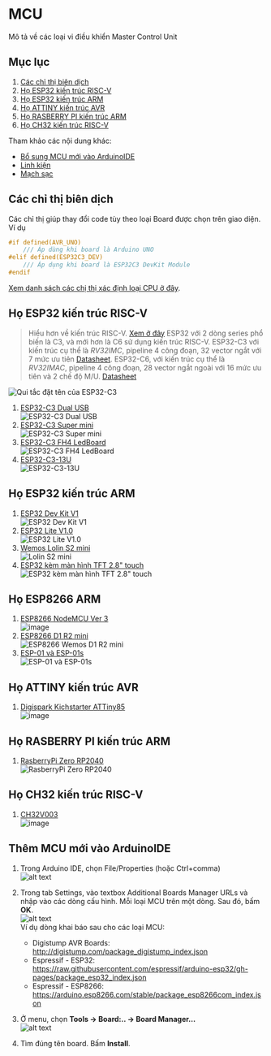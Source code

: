 # MCU

Mô tả về các loại vi điều khiển Master Control Unit

## Mục lục

1. [Các chỉ thị biên dịch](#các-chỉ-thị-biên-dịch)
2. [Họ ESP32 kiến trúc RISC-V](#họ-esp32-kiến-trúc-risc-v)
3. [Họ ESP32 kiến trúc ARM](#họ-esp32-kiến-trúc-arm)
4. [Họ ATTINY kiến trúc AVR](#họ-attiny-kiến-trúc-avr)
5. [Họ RASBERRY PI kiến trúc ARM](#họ-rasberry-pi-kiến-trúc-arm)
6. [Họ CH32 kiến trúc RISC-V](#họ-ch32-kiến-trúc-risc-v)

Tham khảo các nội dung khác:

- [Bổ sung MCU mới vào ArduinoIDE](#thêm-mcu-mới-vào-arduinoide)
- [Linh kiện](https://neittien0110.github.io/linhkiendientu/)
- [Mạch sạc](https://neittien0110.github.io/linhkiendientu/EasyEDA_Library.html#m%E1%BA%A1ch-s%E1%BA%A1c)

## Các chỉ thị biên dịch

Các chỉ thị giúp thay đổi code tùy theo loại Board được chọn trên giao diện. Ví dụ

```C
#if defined(AVR_UNO)
    /// Áp dùng khi board là Arduino UNO
#elif defined(ESP32C3_DEV)
    /// Áp dụng khi board là ESP32C3 DevKit Module
#endif       
```

[Xem danh sách các chị thị xác định loại CPU ở đây](./preprocessor.vi.md).

## Họ ESP32 kiến trúc RISC-V

>Hiểu hơn về kiến trúc RISC-V. [Xem ở đây](https://neittien0110.github.io/RISC-VFundamentalMaterials)
ESP32 với 2 dòng series phổ biến là C3, và mới hơn là C6 sử dụng kiến trúc RISC-V.
ESP32-C3 với kiến trúc cụ thể là *RV32IMC*, pipeline 4 công đoạn, 32 vector ngắt với 7 mức ưu tiên [Datasheet](https://www.espressif.com/sites/default/files/documentation/esp32-c3_datasheet_en.pdf).
ESP32-C6, với kiến trúc cụ thể là *RV32IMAC*, pipeline 4 công đoạn, 28 vector ngắt ngoài với 16 mức ưu tiên và 2 chế độ M/U. [Datasheet](https://www.espressif.com/sites/default/files/documentation/esp32-c6_datasheet_en.pdf)

![Qui tắc đặt tên của ESP32-C3](./assets/esp32-c3_naming.png)

1. [ESP32-C3 Dual USB](ESP32/ESP32-C3_DevKitM_1_dual_usb.md)\
    ![ESP32-C3 Dual USB](./assets/esp32-c3.1.png)
2. [ESP32-C3 Super mini](ESP32/ESP32-C3_SuperMini.md)\
    ![ESP32-C3 Super mini](./assets/ESP32-C3_SuperMini.png)
3. [ESP32-C3 FH4 LedBoard](ESP32/ESP32-C3_FH4_LedBoard.md)\
    ![ESP32-C3 FH4 LedBoard](./assets/ESP32-C3_FH4_LedBoard.png)
4. [ESP32-C3-13U](ESP32/ESP32-C3_13U_Kit_NodeMCU.md)\
    ![ESP32-C3-13U ](./assets/esp32-c3-13u-kit_nodemcu_front.png)

## Họ ESP32 kiến trúc ARM

1. [ESP32 Dev Kit V1](ESP32/ESP32_Dev_Kit_V1.md) \
   ![ESP32 Dev Kit V1](https://github.com/neittien0110/MCU/assets/8079397/8a15155f-7191-4dea-92c6-5b0b96403807)
2. [ESP32 Lite V1.0](ESP32/ESP32_Lite_V1.0.md)\
   ![ESP32 Lite V1.0](https://github.com/neittien0110/MCU/assets/8079397/6234a674-fa97-4ba6-bf02-6be6ef4023d3)
3. [Wemos Lolin S2 mini](ESP32/Lolin_S2_mini.md)\
   ![Lolin S2 mini](https://github.com/neittien0110/MCU/assets/8079397/28776905-6750-4990-a436-22e171ad1bad)
4. [ESP32 kèm màn hình TFT 2.8" touch](ESP32/ESP32-TFT2,8.md)   \
   ![ESP32 kèm màn hình TFT 2.8" touch](https://github.com/neittien0110/MCU/assets/8079397/e9270df4-47a4-4e5c-be35-3d64d0a89c51)

## Họ ESP8266 ARM

1. [ESP8266 NodeMCU Ver 3](ESP8266/NodeMCU_V3.md)\
   ![image](https://github.com/neittien0110/MCU/assets/8079397/f32df356-5468-4375-ae79-c744f414449b)
2. [ESP8266 D1 R2 mini](ESP8266/Wemosd1r2mini.md)\
   ![ESP8266 Wemos D1 R2 mini](./assets/esp8266_wemosd1r2mini_thumbnail.png)
3. [ESP-01 và ESP-01s](ESP8266/ESP01.md)\
   ![ESP-01 và ESP-01s](assets/esp-01_top.png)

## Họ ATTINY kiến trúc AVR

1. [Digispark Kichstarter ATTiny85](ATTiny/Digispark_Kickstarter_ATTiny85.md)\
   ![image](https://github.com/neittien0110/MCU/assets/8079397/de27b818-f12e-478a-907c-27ee331f2706)

## Họ RASBERRY PI kiến trúc ARM

1. [RasberryPi Zero RP2040](RasberryPi/RasberryPi-Zero-RP2040.md)\
   ![RasberryPi Zero RP2040](./assets/rp2040_zero.png)

## Họ CH32 kiến trúc RISC-V

1. [CH32V003](./CH32/CH32V003.md)\
   ![image](https://github.com/neittien0110/MCU/assets/8079397/5d129b69-2f8a-4384-8ca3-92d6191236ee)

## Thêm MCU mới vào ArduinoIDE

1. Trong Arduino IDE, chọn File/Properties (hoặc Ctrl+comma)\
![alt text](./assets/arduinoide_preferences.png)

2. Trong tab Settings, vào textbox Additional Boards Manager URLs và nhập vào các dòng cấu hình. Mỗi loại MCU trên một dòng. Sau đó, bấm **OK**. \
![alt text](./assets/arduinoide_boardurl.png)\
Ví dụ dòng khai báo sau cho các loại MCU:
   - Digistump AVR Boards: <http://digistump.com/package_digistump_index.json>
   - Espressif - ESP32: <https://raw.githubusercontent.com/espressif/arduino-esp32/gh-pages/package_esp32_index.json>
   - Espressif - ESP8266: <https://arduino.esp8266.com/stable/package_esp8266com_index.json>

3. Ở menu, chọn **Tools → Board:.. → Board Manager…**\
![alt text](./assets/arduinoide_boardmanager.png)

4. Tìm đúng tên board. Bấm **Install**.

